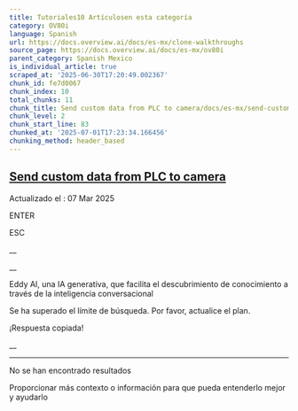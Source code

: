 ```yaml
---
title: Tutoriales10 Artículosen esta categoría
category: OV80i
language: Spanish
url: https://docs.overview.ai/docs/es-mx/clone-walkthroughs
source_page: https://docs.overview.ai/docs/es-mx/ov80i
parent_category: Spanish Mexico
is_individual_article: true
scraped_at: '2025-06-30T17:20:49.002367'
chunk_id: fe7d0067
chunk_index: 10
total_chunks: 11
chunk_title: Send custom data from PLC to camera/docs/es-mx/send-customdata-from-plc-to-camera-1
chunk_level: 2
chunk_start_line: 83
chunked_at: '2025-07-01T17:23:34.166456'
chunking_method: header_based
---
```


## [Send custom data from PLC to camera](/docs/es-mx/send-customdata-from-plc-to-camera-1)

Actualizado el : 07 Mar 2025

ENTER

ESC

 __

__

Eddy AI, una IA generativa, que facilita el descubrimiento de conocimiento a través de la inteligencia conversacional

Se ha superado el límite de búsqueda. Por favor, actualice el plan.

¡Respuesta copiada\!

__

__ __

No se han encontrado resultados

Proporcionar más contexto o información para que pueda entenderlo mejor y ayudarlo
